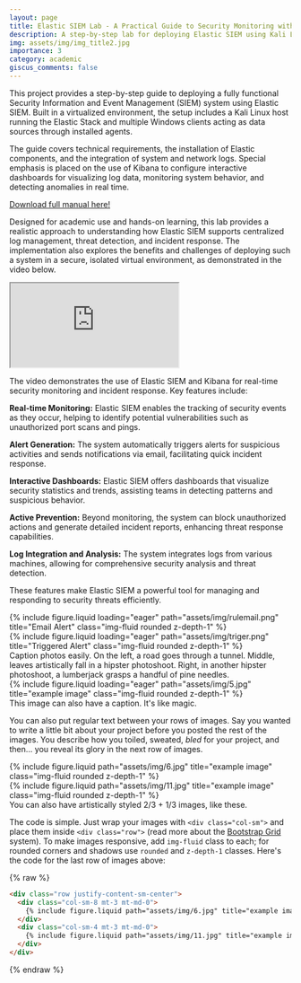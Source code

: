 ```yaml
---
layout: page
title: Elastic SIEM Lab - A Practical Guide to Security Monitoring with the Elastic Stack and Kibana
description: A step-by-step lab for deploying Elastic SIEM using Kali Linux and Windows clients. Includes log integration, detection rules, and real-time dashboards with Kibana for security monitoring and analysis.
img: assets/img/img_title2.jpg
importance: 3
category: academic
giscus_comments: false
---
```


This project provides a step-by-step guide to deploying a fully functional Security Information and Event Management (SIEM) system using Elastic SIEM. Built in a virtualized environment, the setup includes a Kali Linux host running the Elastic Stack and multiple Windows clients acting as data sources through installed agents.

The guide covers technical requirements, the installation of Elastic components, and the integration of system and network logs. Special emphasis is placed on the use of Kibana to configure interactive dashboards for visualizing log data, monitoring system behavior, and detecting anomalies in real time.

<div class="mt-4">
  <a href="{{ '/assets/pdf/Elastic_SIEM_Lab_Manual.pdf' | relative_url }}" class="btn btn-primary" download>
    Download full manual here!
  </a>
</div>

Designed for academic use and hands-on learning, this lab provides a realistic approach to understanding how Elastic SIEM supports centralized log management, threat detection, and incident response. The implementation also explores the benefits and challenges of deploying such a system in a secure, isolated virtual environment, as demonstrated in the video below.

<div class="embed-responsive embed-responsive-16by9 mt-4 mb-4">
  <iframe class="embed-responsive-item" src="https://www.youtube.com/embed/1idh1V2L17U?cc_load_policy=1&cc_lang_pref=en" allowfullscreen></iframe>
</div>

The video demonstrates the use of Elastic SIEM and Kibana for real-time security monitoring and incident response. Key features include:

<strong>Real-time Monitoring:</strong> Elastic SIEM enables the tracking of security events as they occur, helping to identify potential vulnerabilities such as unauthorized port scans and pings.

<strong>Alert Generation:</strong> The system automatically triggers alerts for suspicious activities and sends notifications via email, facilitating quick incident response.

<strong>Interactive Dashboards:</strong> Elastic SIEM offers dashboards that visualize security statistics and trends, assisting teams in detecting patterns and suspicious behavior.

<strong>Active Prevention:</strong> Beyond monitoring, the system can block unauthorized actions and generate detailed incident reports, enhancing threat response capabilities.

<strong>Log Integration and Analysis:</strong> The system integrates logs from various machines, allowing for comprehensive security analysis and threat detection.

These features make Elastic SIEM a powerful tool for managing and responding to security threats efficiently.

<div class="row">
    <div class="col-sm-6 mt-3 mt-md-0">
        {% include figure.liquid loading="eager" path="assets/img/rulemail.png" title="Email Alert" class="img-fluid rounded z-depth-1" %}
    </div>
    <div class="col-sm-6 mt-3 mt-md-0">
        {% include figure.liquid loading="eager" path="assets/img/triger.png" title="Triggered Alert" class="img-fluid rounded z-depth-1" %}
    </div>
</div>

<div class="caption">
    Caption photos easily. On the left, a road goes through a tunnel. Middle, leaves artistically fall in a hipster photoshoot. Right, in another hipster photoshoot, a lumberjack grasps a handful of pine needles.
</div>
<div class="row">
    <div class="col-sm mt-3 mt-md-0">
        {% include figure.liquid loading="eager" path="assets/img/5.jpg" title="example image" class="img-fluid rounded z-depth-1" %}
    </div>
</div>
<div class="caption">
    This image can also have a caption. It's like magic.
</div>

You can also put regular text between your rows of images.
Say you wanted to write a little bit about your project before you posted the rest of the images.
You describe how you toiled, sweated, _bled_ for your project, and then... you reveal its glory in the next row of images.

<div class="row justify-content-sm-center">
    <div class="col-sm-8 mt-3 mt-md-0">
        {% include figure.liquid path="assets/img/6.jpg" title="example image" class="img-fluid rounded z-depth-1" %}
    </div>
    <div class="col-sm-4 mt-3 mt-md-0">
        {% include figure.liquid path="assets/img/11.jpg" title="example image" class="img-fluid rounded z-depth-1" %}
    </div>
</div>
<div class="caption">
    You can also have artistically styled 2/3 + 1/3 images, like these.
</div>

The code is simple.
Just wrap your images with `<div class="col-sm">` and place them inside `<div class="row">` (read more about the <a href="https://getbootstrap.com/docs/4.4/layout/grid/">Bootstrap Grid</a> system).
To make images responsive, add `img-fluid` class to each; for rounded corners and shadows use `rounded` and `z-depth-1` classes.
Here's the code for the last row of images above:

{% raw %}

```html
<div class="row justify-content-sm-center">
  <div class="col-sm-8 mt-3 mt-md-0">
    {% include figure.liquid path="assets/img/6.jpg" title="example image" class="img-fluid rounded z-depth-1" %}
  </div>
  <div class="col-sm-4 mt-3 mt-md-0">
    {% include figure.liquid path="assets/img/11.jpg" title="example image" class="img-fluid rounded z-depth-1" %}
  </div>
</div>
```

{% endraw %}
